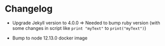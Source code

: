 # Changelog

* Upgrade Jekyll version to 4.0.0
   => Needed to bump ruby version (with some changes in script like `print "myText"` to `print("myText")`)
   
* Bump to node 12.13.0 docker image